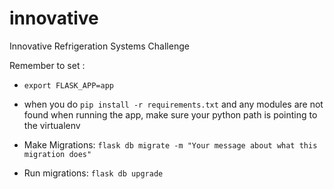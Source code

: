 # innovative
Innovative Refrigeration Systems Challenge


Remember to set :

* `export FLASK_APP=app`

* when you do `pip install -r requirements.txt` and any modules are not found when running the app, make sure your python path is pointing to the virtualenv

* Make Migrations: `flask db migrate -m "Your message about what this migration does"`

* Run migrations: `flask db upgrade`